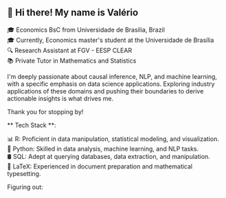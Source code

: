 ## 👋 Hi there! My name is Valério

🎓 Economics BsC from Universidade de Brasília, Brazil  \
🎓 Currently, Economics master's student at the Universidade de Brasília  \
🔍 Research Assistant at FGV - EESP CLEAR  \
📚 Private Tutor in Mathematics and Statistics  

I'm deeply passionate about causal inference, NLP, and machine learning, with a specific emphasis on data science applications. Exploring industry applications of these domains and pushing their boundaries to derive actionable insights is what drives me.

Thank you for stopping by!

** Tech Stack **:

📊 R: Proficient in data manipulation, statistical modeling, and visualization. \
🐍 Python: Skilled in data analysis, machine learning, and NLP tasks. \
🛢️ SQL: Adept at querying databases, data extraction, and manipulation. \
📜 LaTeX: Experienced in document preparation and mathematical typesetting.


Figuring out:
<!--
**valeriolonde/valeriolonde** is a ✨ _special_ ✨ repository because its `README.md` (this file) appears on your GitHub profile.
